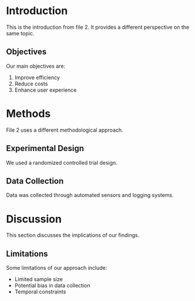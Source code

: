 # Introduction

This is the introduction from file 2. It provides a different perspective on the same topic.

## Objectives

Our main objectives are:
1. Improve efficiency
2. Reduce costs
3. Enhance user experience

# Methods

File 2 uses a different methodological approach.

## Experimental Design

We used a randomized controlled trial design.

## Data Collection

Data was collected through automated sensors and logging systems.

# Discussion

This section discusses the implications of our findings.

## Limitations

Some limitations of our approach include:
- Limited sample size
- Potential bias in data collection
- Temporal constraints